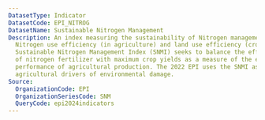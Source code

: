 ```yaml
---
DatasetType: Indicator
DatasetCode: EPI_NITROG
DatasetName: Sustainable Nitrogen Management
Description: An index measuring the sustainability of Nitrogen management based on
  Nitrogen use efficiency (in agriculture) and land use efficiency (crop yield). The
  Sustainable Nitrogen Management Index (SNMI) seeks to balance the efficient application
  of nitrogen fertilizer with maximum crop yields as a measure of the environmental
  performance of agricultural production. The 2022 EPI uses the SNMI as a proxy for
  agricultural drivers of environmental damage.
Source:
  OrganizationCode: EPI
  OrganizationSeriesCode: SNM
  QueryCode: epi2024indicators
---
```


